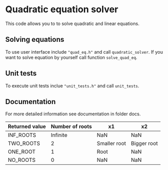 # Quadratic equation solver

This code allows you to to solve quadratic and linear equations. 

## Solving equations

To use user interface include `"quad_eq.h"` and call `quadratic_solver`. If you want to solve equation by yourself call function `solve_quad_eq`. 

## Unit tests

To execute unit tests inclue `"unit_tests.h"` and call `unit_tests`. 

## Documentation

For more detailed information see documentation in folder docs.
    
| Returned value | Number of roots | x1 | x2 |
| --- | --- | --- | --- |
| INF_ROOTS | Infinite | NaN | NaN |
| TWO_ROOTS | 2 | Smaller root | Bigger root |
| ONE_ROOT | 1 | Root | NaN |
| NO_ROOTS | 0 | NaN | NaN |

